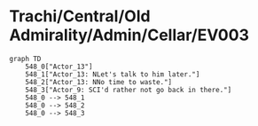# Trachi/Central/Old Admirality/Admin/Cellar/EV003


```mermaid
graph TD
    548_0["Actor_13"]
    548_1["Actor_13: NLet's talk to him later."]
    548_2["Actor_13: NNo time to waste."]
    548_3["Actor_9: SCI'd rather not go back in there."]
    548_0 --> 548_1
    548_0 --> 548_2
    548_0 --> 548_3
```